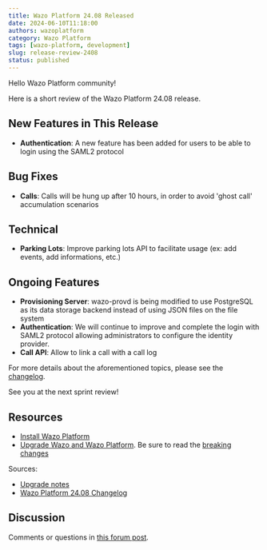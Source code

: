 ```yaml
---
title: Wazo Platform 24.08 Released
date: 2024-06-10T11:18:00
authors: wazoplatform
category: Wazo Platform
tags: [wazo-platform, development]
slug: release-review-2408
status: published
---
```


Hello Wazo Platform community!

Here is a short review of the Wazo Platform 24.08 release.

## New Features in This Release

- **Authentication**: A new feature has been added for users to be able to login using the SAML2 protocol

## Bug Fixes

- **Calls**: Calls will be hung up after 10 hours, in order to avoid 'ghost call' accumulation scenarios

## Technical

- **Parking Lots**: Improve parking lots API to facilitate usage (ex: add events, add informations, etc.)

## Ongoing Features

- **Provisioning Server**: wazo-provd is being modified to use PostgreSQL as its data storage backend instead of using JSON files on the file system
- **Authentication**: We will continue to improve and complete the login with SAML2 protocol allowing administrators to configure the identity provider.
- **Call API**: Allow to link a call with a call log

For more details about the aforementioned topics, please see the [changelog](https://wazo-dev.atlassian.net/issues/?jql=project%3DWAZO%20AND%20fixVersion%3D24.08).

See you at the next sprint review!

<!-- truncate -->

## Resources

- [Install Wazo Platform](https://wazo-platform.org/use-cases)
- [Upgrade Wazo and Wazo Platform](/uc-doc/upgrade/). Be sure to read the
  [breaking changes](/uc-doc/upgrade/upgrade_notes#24-08)

Sources:

- [Upgrade notes](/uc-doc/upgrade/upgrade_notes#24-08)
- [Wazo Platform 24.08 Changelog](https://wazo-dev.atlassian.net/issues/?jql=project%3DWAZO%20AND%20fixVersion%3D24.08)

## Discussion

Comments or questions in
[this forum post](https://wazo-platform.discourse.group/t/blog-wazo-platform-24-08-released).
